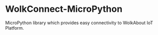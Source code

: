 # WolkConnect-MicroPython
MicroPython library which provides easy connectivity to WolkAbout IoT Platform.
